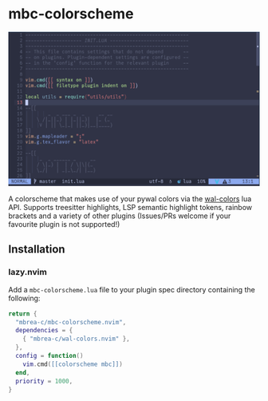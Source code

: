 # mbc-colorscheme

![init.lua](.screenshots/initlua.jpg)

A colorscheme that makes use of your pywal colors via the [wal-colors](https://github.com/mbrea-c/wal-colors.nvim) lua API.
Supports treesitter highlights, LSP semantic highlight tokens, rainbow brackets
and a variety of other plugins (Issues/PRs welcome if your favourite plugin is
not supported!)

## Installation

### lazy.nvim

Add a `mbc-colorscheme.lua` file to your plugin spec directory containing the
following:

```lua
return {
  "mbrea-c/mbc-colorscheme.nvim",
  dependencies = {
    { "mbrea-c/wal-colors.nvim" },
  },
  config = function()
    vim.cmd([[colorscheme mbc]])
  end,
  priority = 1000,
}
```
